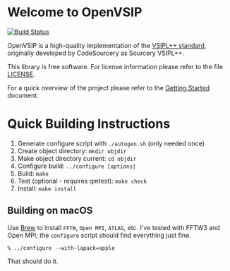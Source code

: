 # Welcome to OpenVSIP

[![Build Status](https://travis-ci.org/openvsip/openvsip.svg)](https://travis-ci.org/openvsip/openvsip)

OpenVSIP is a high-quality implementation of the 
[VSIPL++ standard](http://portals.omg.org/hpec/content/specifications), originally
developed by CodeSourcery as Sourcery VSIPL++.

This library is free software. For license information please refer to the file [LICENSE](LICENSE).

For a quick overview of the project please refer to the [Getting Started](doc/getting-started.md) document.

# Quick Building Instructions

1. Generate configure script with `./autogen.sh` (only needed once)
2. Create object directory: `mkdir objdir`
3. Make object directory current: `cd objdir`
4. Configure build: `../configure [options]`
5. Build: `make`
6. Test (optional - requires qmtest): `make check`
7. Install: `make install`

## Building on macOS

Use [Brew](https://brew.sh) to install `FFTW`, `Open MPI`, `ATLAS`, etc. I've tested with FFTW3 and Open MPI; the `configure` script should find everything just fine.

```
% ../configure --with-lapack=apple
```

That should do it.
